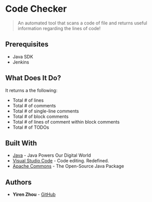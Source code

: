# Code Checker

> An automated tool that scans a code of file and returns useful information regarding the lines of code!

## Prerequisites

* Java SDK
* Jenkins

## What Does It Do?
It returns a the following:

* Total # of lines
* Total # of comments
* Total # of single-line comments
* Total # of block comments
* Total # of lines of comment within block comments
* Total # of TODOs


## Built With

* [Java](https://www.java.com/en/) - Java Powers Our Digital World
* [Visual Studio Code](https://code.visualstudio.com/) - Code editing. Redefined.
* [Apache Commons](https://commons.apache.org/) - The Open-Source Java Package


## Authors

* **Yiren Zhou** - [GitHub](https://github.com/yirzhou)




